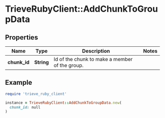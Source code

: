 # TrieveRubyClient::AddChunkToGroupData

## Properties

| Name | Type | Description | Notes |
| ---- | ---- | ----------- | ----- |
| **chunk_id** | **String** | Id of the chunk to make a member of the group. |  |

## Example

```ruby
require 'trieve_ruby_client'

instance = TrieveRubyClient::AddChunkToGroupData.new(
  chunk_id: null
)
```

